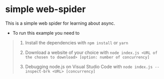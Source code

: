 # simple web-spider

This is a simple web spider for learning about async.

- To run this example you need to

> 1. Install the dependencies with `npm install` or `yarn`
>
> 2. Download a website of your choice with `node index.js <URL of the chosen to download> [option: number of concurrency]`
>
> 3. Debugging node.js on Visual Studio Code with `node index.js --inspect-brk <URL> [concurrency]`
